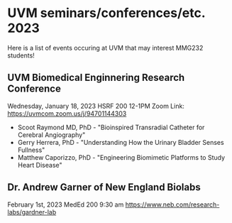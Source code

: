 # UVM seminars/conferences/etc. 2023 

Here is a list of events occuring at UVM that may interest MMG232 students! 

## UVM Biomedical Enginnering Research Conference   
Wednesday, January 18, 2023
HSRF 200
12-1PM 
Zoom Link: https://uvmcom.zoom.us/j/94701144303 
+ Scoot Raymond MD, PhD - "Bioinspired Transradial Catheter for Cerebral Angiography" 
+ Gerry Herrera, PhD - "Understanding How the Urinary Bladder Senses Fullness" 
+ Matthew Caporizzo, PhD - "Engineering Biomimetic Platforms to Study Heart Disease" 


## Dr. Andrew Garner of New England Biolabs 
February 1st, 2023 
MedEd 200 
9:30 am 
https://www.neb.com/research-labs/gardner-lab 

